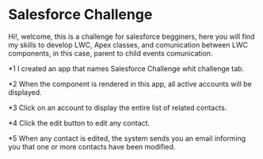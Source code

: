 # Salesforce Challenge
Hi!, welcome, this is a challenge for salesforce begginers, here you will find my skills to develop LWC, Apex classes, and comunication between LWC components, in this case, parent to child events comunication.

*1 I created an app that names Salesforce Challenge whit challenge tab. 

*2 When the component is rendered in this app, all active accounts will be displayed. 

*3 Click on an account to display the entire list of related contacts.

*4 Click the edit button to edit any contact.

*5 When any contact is edited, the system sends you an email informing you that one or more contacts have been modified.
